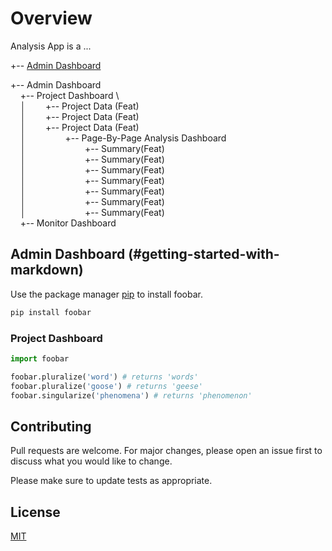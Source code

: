 # Overview

Analysis App is a ...



+-- [Admin Dashboard](#getting-started-with-markdown)


+-- Admin Dashboard
\
&nbsp;&nbsp;&nbsp;&nbsp;+-- Project Dashboard
\    
&nbsp;&nbsp;&nbsp;&nbsp;│&nbsp;&nbsp;&nbsp;&nbsp;&nbsp;&nbsp;&nbsp;&nbsp;+-- Project Data (Feat)
\
&nbsp;&nbsp;&nbsp;&nbsp;│&nbsp;&nbsp;&nbsp;&nbsp;&nbsp;&nbsp;&nbsp;&nbsp;+-- Project Data (Feat)
\
&nbsp;&nbsp;&nbsp;&nbsp;│&nbsp;&nbsp;&nbsp;&nbsp;&nbsp;&nbsp;&nbsp;&nbsp;+-- Project Data (Feat)
\
&nbsp;&nbsp;&nbsp;&nbsp;│&nbsp;&nbsp;&nbsp;&nbsp;&nbsp;&nbsp;&nbsp;&nbsp;&nbsp;&nbsp;&nbsp;&nbsp;&nbsp;&nbsp;&nbsp;&nbsp;+-- Page-By-Page Analysis Dashboard
\
&nbsp;&nbsp;&nbsp;&nbsp;│&nbsp;&nbsp;&nbsp;&nbsp;&nbsp;&nbsp;&nbsp;&nbsp;&nbsp;&nbsp;&nbsp;&nbsp;&nbsp;&nbsp;&nbsp;&nbsp;&nbsp;&nbsp;&nbsp;&nbsp;&nbsp;&nbsp;&nbsp;&nbsp;+-- Summary(Feat)
\
&nbsp;&nbsp;&nbsp;&nbsp;│&nbsp;&nbsp;&nbsp;&nbsp;&nbsp;&nbsp;&nbsp;&nbsp;&nbsp;&nbsp;&nbsp;&nbsp;&nbsp;&nbsp;&nbsp;&nbsp;&nbsp;&nbsp;&nbsp;&nbsp;&nbsp;&nbsp;&nbsp;&nbsp;+-- Summary(Feat)
\
&nbsp;&nbsp;&nbsp;&nbsp;│&nbsp;&nbsp;&nbsp;&nbsp;&nbsp;&nbsp;&nbsp;&nbsp;&nbsp;&nbsp;&nbsp;&nbsp;&nbsp;&nbsp;&nbsp;&nbsp;&nbsp;&nbsp;&nbsp;&nbsp;&nbsp;&nbsp;&nbsp;&nbsp;+-- Summary(Feat)
\
&nbsp;&nbsp;&nbsp;&nbsp;│&nbsp;&nbsp;&nbsp;&nbsp;&nbsp;&nbsp;&nbsp;&nbsp;&nbsp;&nbsp;&nbsp;&nbsp;&nbsp;&nbsp;&nbsp;&nbsp;&nbsp;&nbsp;&nbsp;&nbsp;&nbsp;&nbsp;&nbsp;&nbsp;+-- Summary(Feat)
\
&nbsp;&nbsp;&nbsp;&nbsp;│&nbsp;&nbsp;&nbsp;&nbsp;&nbsp;&nbsp;&nbsp;&nbsp;&nbsp;&nbsp;&nbsp;&nbsp;&nbsp;&nbsp;&nbsp;&nbsp;&nbsp;&nbsp;&nbsp;&nbsp;&nbsp;&nbsp;&nbsp;&nbsp;+-- Summary(Feat)
\
&nbsp;&nbsp;&nbsp;&nbsp;│&nbsp;&nbsp;&nbsp;&nbsp;&nbsp;&nbsp;&nbsp;&nbsp;&nbsp;&nbsp;&nbsp;&nbsp;&nbsp;&nbsp;&nbsp;&nbsp;&nbsp;&nbsp;&nbsp;&nbsp;&nbsp;&nbsp;&nbsp;&nbsp;+-- Summary(Feat)
\
&nbsp;&nbsp;&nbsp;&nbsp;│&nbsp;&nbsp;&nbsp;&nbsp;&nbsp;&nbsp;&nbsp;&nbsp;&nbsp;&nbsp;&nbsp;&nbsp;&nbsp;&nbsp;&nbsp;&nbsp;&nbsp;&nbsp;&nbsp;&nbsp;&nbsp;&nbsp;&nbsp;&nbsp;+-- Summary(Feat)
\
&nbsp;&nbsp;&nbsp;&nbsp;+-- Monitor Dashboard





## Admin Dashboard (#getting-started-with-markdown)

Use the package manager [pip](https://pip.pypa.io/en/stable/) to install foobar.

```bash
pip install foobar
```

### Project Dashboard

```python
import foobar

foobar.pluralize('word') # returns 'words'
foobar.pluralize('goose') # returns 'geese'
foobar.singularize('phenomena') # returns 'phenomenon'
```

## Contributing
Pull requests are welcome. For major changes, please open an issue first to discuss what you would like to change.

Please make sure to update tests as appropriate.

## License
[MIT](https://choosealicense.com/licenses/mit/)
